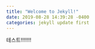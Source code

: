 ```yaml
---
title: "Welcome to Jekyll!"
date: 2019-08-28 14:39:28 -0400
categories: jekyll update first
---
```


테스트!!!!!!!


